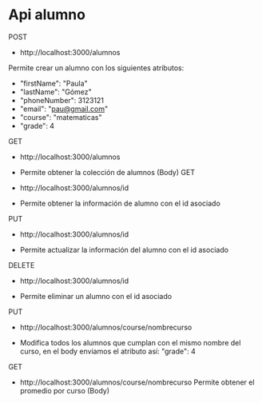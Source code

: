 # Api alumno


POST
* http://localhost:3000/alumnos 

Permite crear un alumno con los siguientes atributos:
* "firstName": "Paula"
* "lastName": "Gómez"
* "phoneNumber": 3123121
* "email": "pau@gmail.com"
* "course": "matematicas"
* "grade": 4

GET
* http://localhost:3000/alumnos
- Permite obtener la colección de alumnos (Body)
GET
* http://localhost:3000/alumnos/id
- Permite obtener la información de alumno con el id asociado

PUT
* http://localhost:3000/alumnos/id
- Permite actualizar la información del alumno con el id asociado

DELETE
* http://localhost:3000/alumnos/id
- Permite eliminar un alumno con el id asociado

PUT
* http://localhost:3000/alumnos/course/nombrecurso
- Modifica todos los alumnos que cumplan con el mismo nombre del curso, en el body enviamos el atributo así: "grade": 4 

GET
* http://localhost:3000/alumnos/course/nombrecurso
  Permite obtener el promedio por curso (Body)





 
